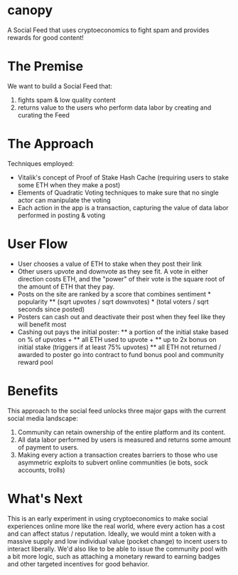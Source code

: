 # canopy
A Social Feed that uses cryptoeconomics to fight spam and provides rewards for good content!

# The Premise
We want to build a Social Feed that:
  1) fights spam & low quality content
  2) returns value to the users who perform data labor by creating and curating the Feed
  
# The Approach
Techniques employed:
  * Vitalik's concept of Proof of Stake Hash Cache (requiring users to stake some ETH when they make a post)
  * Elements of Quadratic Voting techniques to make sure that no single actor can manipulate the voting
  * Each action in the app is a transaction, capturing the value of data labor performed in posting & voting
  
# User Flow  
  * User chooses a value of ETH to stake when they post their link
  * Other users upvote and downvote as they see fit. A vote in either direction costs ETH, and the "power" of their vote is the square root of the amount of ETH that they pay.
  * Posts on the site are ranked by a score that combines sentiment * popularity 
  ** (sqrt upvotes / sqrt downvotes) * (total voters / sqrt seconds since posted)
  * Posters can cash out and deactivate their post when they feel like they will benefit most
  * Cashing out pays the initial poster:
  ** a portion of the initial stake based on % of upvotes + 
  ** all ETH used to upvote + 
  ** up to 2x bonus on initial stake (triggers if at least 75% upvotes)
  ** all ETH not returned / awarded to poster go into contract to fund bonus pool and community reward pool

# Benefits
This approach to the social feed unlocks three major gaps with the current social media landscape:
  1) Community can retain ownership of the entire platform and its content.
  2) All data labor performed by users is measured and returns some amount of payment to users.
  3) Making every action a transaction creates barriers to those who use asymmetric exploits to subvert online communities (ie bots, sock accounts, trolls)

# What's Next
This is an early experiment in using cryptoeconomics to make social experiences online more like the real world, where every action has a cost and can affect status / reputation.
Ideally, we would mint a token with a massive supply and low individual value (pocket change) to incent users to interact liberally.
We'd also like to be able to issue the community pool with a bit more logic, such as attaching a monetary reward to earning badges and other targeted incentives for good behavior.

